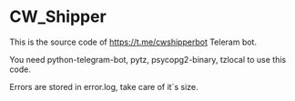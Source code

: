 # CW_Shipper
This is the source code of <https://t.me/cwshipperbot> Teleram bot.

You need python-telegram-bot, pytz, psycopg2-binary, tzlocal to use this code.

Errors are stored in error.log, take care of it`s size.
